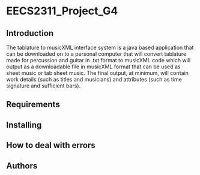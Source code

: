 # EECS2311_Project_G4
## Introduction
The tablature to musicXML interface system is a java based application that can be downloaded on to a personal computer that will convert tablature made for percussion and guitar in .txt format to musicXML code which will output as a downloadable file in musicXML format that can be used as sheet music or tab sheet music. The final output, at minimum, will contain work details (such as titles and musicians) and attributes (such as time signature and sufficient bars).

## Requirements
## Installing
## How to deal with errors
## Authors 
